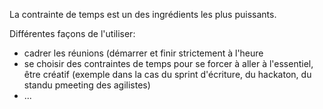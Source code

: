 La contrainte de temps est un des ingrédients les plus puissants.

Différentes façons de l'utiliser:
- cadrer les réunions (démarrer et finir strictement à l'heure
- se choisir des contraintes de temps pour se forcer à aller à l'essentiel, être créatif (exemple dans la cas du sprint d'écriture, du hackaton, du standu pmeeting des agilistes)
- ...
